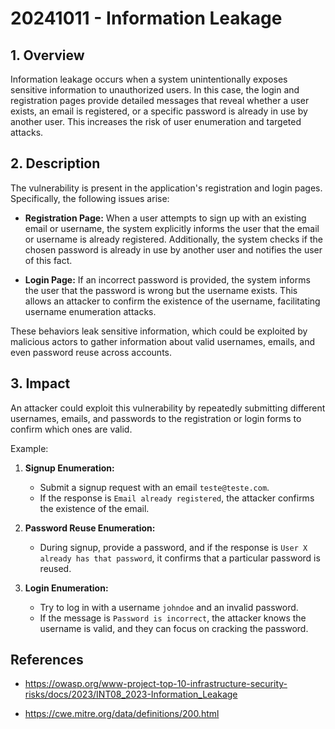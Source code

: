 # 20241011 - Information Leakage

## 1. **Overview**
   Information leakage occurs when a system unintentionally exposes sensitive information to unauthorized users. In this case, the login and registration pages provide detailed messages that reveal whether a user exists, an email is registered, or a specific password is already in use by another user. This increases the risk of user enumeration and targeted attacks.

## 2. **Description**
   The vulnerability is present in the application's registration and login pages. Specifically, the following issues arise:
   
   - **Registration Page:**
     When a user attempts to sign up with an existing email or username, the system explicitly informs the user that the email or username is already registered. Additionally, the system checks if the chosen password is already in use by another user and notifies the user of this fact.
   
   - **Login Page:**
     If an incorrect password is provided, the system informs the user that the password is wrong but the username exists. This allows an attacker to confirm the existence of the username, facilitating username enumeration attacks.
   
   These behaviors leak sensitive information, which could be exploited by malicious actors to gather information about valid usernames, emails, and even password reuse across accounts.

## 3. **Impact**
   An attacker could exploit this vulnerability by repeatedly submitting different usernames, emails, and passwords to the registration or login forms to confirm which ones are valid.

   Example:
   1. **Signup Enumeration:**
      - Submit a signup request with an email `teste@teste.com`.
      - If the response is `Email already registered`, the attacker confirms the existence of the email.
   
   2. **Password Reuse Enumeration:**
      - During signup, provide a password, and if the response is `User X already has that password`, it confirms that a particular password is reused.

   3. **Login Enumeration:**
      - Try to log in with a username `johndoe` and an invalid password.
      - If the message is `Password is incorrect`, the attacker knows the username is valid, and they can focus on cracking the password.

## References

   * https://owasp.org/www-project-top-10-infrastructure-security-risks/docs/2023/INT08_2023-Information_Leakage

   * https://cwe.mitre.org/data/definitions/200.html
